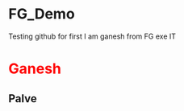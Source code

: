 # FG_Demo

Testing github for first
I am ganesh from FG exe IT

<h1 style="color:red;"> Ganesh </h1>
<h2>Palve </h2>
